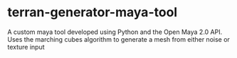 # terran-generator-maya-tool
A custom maya tool developed using Python and the Open Maya 2.0 API. Uses the marching cubes algorithm to generate a mesh from either noise or texture input
